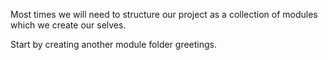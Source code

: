 Most times we will need to structure our project as a collection of modules which we create our selves.

Start by creating another module folder greetings. 